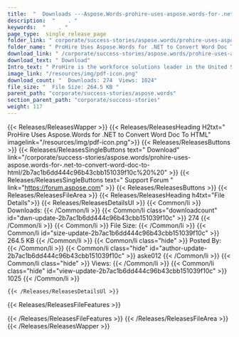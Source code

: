 ```yaml
---
title:  "  Downloads ---Aspose.Words-prohire-uses-aspose.words-for-.net-to-convert-word-doc-to-html . " 
description:  "    . " 
keywords:  "    . " 
page_type:  single_release_page
folder_link: " corporate/success-stories/aspose.words/prohire-uses-aspose.words-for-.net-to-convert-word-doc-to-html/"
folder_name: " ProHire Uses Aspose.Words for .NET to Convert Word Doc To HTML"
download_link: " /corporate/success-stories/aspose.words/prohire-uses-aspose.words-for-.net-to-convert-word-doc-to-html/2b7ac1b6dd444c96b43cbb151039f10c"
download_text: " Download"
Intro_text: " ProHire is the workforce solutions leader in the United States and specialize in..."
image_link: "/resources/img/pdf-icon.png"
download_count: "  Downloads: 274  Views: 1024"
file_size: "  File Size: 264.5 KB "
parent_path: "corporate/success-stories/aspose.words"
section_parent_path: "corporate/success-stories"
weight: 117
---
```


{{< Releases/ReleasesWapper >}}
  {{< Releases/ReleasesHeading H2txt=" ProHire Uses Aspose.Words for .NET to Convert Word Doc To HTML" imagelink="/resources/img/pdf-icon.png">}}
  {{< Releases/ReleasesButtons >}}
    {{< Releases/ReleasesSingleButtons text=" Download" link="/corporate/success-stories/aspose.words/prohire-uses-aspose.words-for-.net-to-convert-word-doc-to-html/2b7ac1b6dd444c96b43cbb151039f10c%20%20" >}}
    {{< Releases/ReleasesSingleButtons text=" Support Forum " link="https://forum.aspose.com" >}}
  {{< Releases/ReleasesButtons >}}
  {{< Releases/ReleasesFileArea >}}
    {{< Releases/ReleasesHeading h4txt="File Details">}}
    {{< Releases/ReleasesDetailsUl >}}
            {{< Common/li  >}} Downloads: {{< /Common/li >}} 
      {{< Common/li class="downloadcount" id="dwn-update-2b7ac1b6dd444c96b43cbb151039f10c" >}} 274 {{< /Common/li >}} 
      {{< Common/li  >}} File Size: {{< /Common/li >}} 
      {{< Common/li id="size-update-2b7ac1b6dd444c96b43cbb151039f10c" >}} 264.5 KB {{< /Common/li >}} 
      {{< Common/li  class="hide" >}} Posted By: {{< /Common/li >}} 
      {{< Common/li class="hide" id="author-update-2b7ac1b6dd444c96b43cbb151039f10c" >}} aske012 {{< /Common/li >}} 
      {{< Common/li class="hide"  >}} Views: {{< /Common/li >}} 
      {{< Common/li class="hide" id="view-update-2b7ac1b6dd444c96b43cbb151039f10c" >}} 1025 {{< /Common/li >}} 

    {{< /Releases/ReleasesDetailsUl >}}

  {{< Releases/ReleasesFileFeatures >}}
      
  {{< /Releases/ReleasesFileFeatures >}}
 {{< /Releases/ReleasesFileArea >}}
{{< /Releases/ReleasesWapper >}}


